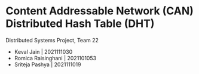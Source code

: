 # Content Addressable Network (CAN) Distributed Hash Table (DHT)

Distributed Systems Project, Team 22

- Keval Jain | 2021111030
- Romica Raisinghani | 2021101053
- Sriteja Pashya | 2021111019

